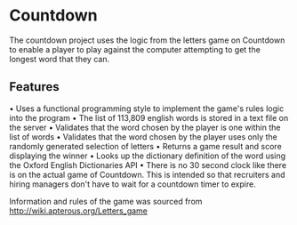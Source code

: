 # Countdown

The countdown project uses the logic from the letters game on Countdown to enable a player to play against the computer attempting to get the longest word that they can.

## Features

• Uses a functional programming style to implement the game's rules logic into the program
• The list of 113,809 english words is stored in a text file on the server
• Validates that the word chosen by the player is one within the list of words
• Validates that the word chosen by the player uses only the randomly generated selection of letters
• Returns a game result and score displaying the winner
• Looks up the dictionary definition of the word using the Oxford English Dictionaries API
• There is no 30 second clock like there is on the actual game of Countdown. This is intended so that recruiters and hiring managers don't have to wait for a countdown timer to expire.

Information and rules of the game was sourced from <http://wiki.apterous.org/Letters_game>
